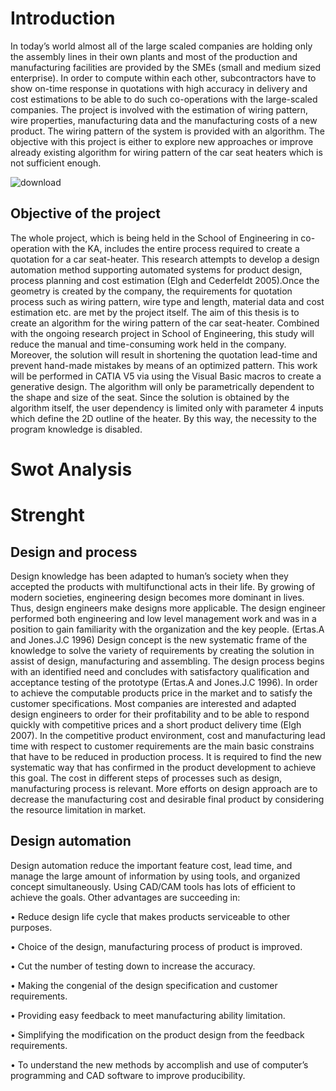 # Introduction

In today’s world almost all of the large scaled companies are holding only the assembly lines in 
their own plants and most of the production and manufacturing facilities are provided by the SMEs 
(small and medium sized enterprise). In order to compute within each other, subcontractors have to 
show on-time response in quotations with high accuracy in delivery and cost estimations to be able 
to do such co-operations with the large-scaled companies.
  The project is involved with the estimation of wiring pattern, wire properties, manufacturing data 
and the manufacturing costs of a new product. The wiring pattern of the system is provided with an 
algorithm. 
The objective with this project is either to explore new approaches or improve already existing 
algorithm for wiring pattern of the car seat heaters which is not sufficient enough. 

![download](https://user-images.githubusercontent.com/101514346/164756403-35b1a4d8-2236-4ff7-83eb-163f1c5263c2.jpg)


## Objective of the project
The whole project, which is being held in the School of Engineering in co-operation with the KA, 
includes the entire process required to create a quotation for a car seat-heater. This research 
attempts to develop a design automation method supporting automated systems for product design, 
process planning and cost estimation (Elgh and Cederfeldt 2005).Once the geometry is created by 
the company, the requirements for quotation process such as wiring pattern, wire type and length, 
material data and cost estimation etc. are met by the project itself. 
The aim of this thesis is to create an algorithm for the wiring pattern of the car seat-heater. 
Combined with the ongoing research project in School of Engineering, this study will reduce the 
manual and time-consuming work held in the company. Moreover, the solution will result in 
shortening the quotation lead-time and prevent hand-made mistakes by means of an optimized 
pattern. This work will be performed in CATIA V5 via using the Visual Basic macros to create a generative 
design. The algorithm will only be parametrically dependent to the shape and size of the seat. Since 
the solution is obtained by the algorithm itself, the user dependency is limited only with parameter 
4 inputs which define the 2D outline of the heater. By this way, the necessity to the program 
knowledge is disabled. 


# Swot Analysis
 
# Strenght 

##  Design and process
Design knowledge has been adapted to human’s society when they accepted the products with 
multifunctional acts in their life. By growing of modern societies, engineering design becomes more 
dominant in lives. Thus, design engineers make designs more applicable. The design engineer 
performed both engineering and low level management work and was in a position to gain 
familiarity with the organization and the key people. (Ertas.A and Jones.J.C 1996) 
Design concept is the new systematic frame of the knowledge to solve the variety of requirements 
by creating the solution in assist of design, manufacturing and assembling. The design process 
begins with an identified need and concludes with satisfactory qualification and acceptance testing 
of the prototype (Ertas.A and Jones.J.C 1996). In order to achieve the computable products price in 
the market and to satisfy the customer specifications. Most companies are interested and adapted
design engineers to order for their profitability and to be able to respond quickly with competitive 
prices and a short product delivery time (Elgh 2007). 
In the competitive product environment, cost and manufacturing lead time with respect to customer 
requirements are the main basic constrains that have to be reduced in production process. It is 
required to find the new systematic way that has confirmed in the product development to achieve 
this goal. 
The cost in different steps of processes such as design, manufacturing process is relevant. More 
efforts on design approach are to decrease the manufacturing cost and desirable final product by 
considering the resource limitation in market.

## Design automation
Design automation reduce the important feature cost, lead time, and manage the large amount of 
information by using tools, and organized concept simultaneously. Using CAD/CAM tools has lots 
of efficient to achieve the goals. Other advantages are succeeding in: 

• Reduce design life cycle that makes products serviceable to other purposes. 

• Choice of the design, manufacturing process of product is improved. 

• Cut the number of testing down to increase the accuracy. 

• Making the congenial of the design specification and customer requirements. 

• Providing easy feedback to meet manufacturing ability limitation. 

• Simplifying the modification on the product design from the feedback requirements. 

• To understand the new methods by accomplish and use of computer’s programming and 
CAD software to improve producibility. 
